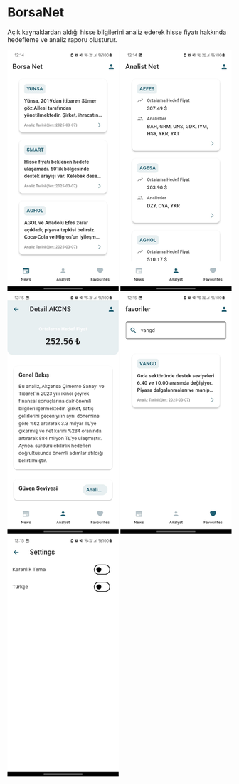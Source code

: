 
# BorsaNet

Açık kaynaklardan aldığı hisse bilgilerini analiz ederek hisse fiyatı hakkında hedefleme ve analiz raporu oluşturur.


<p float="left">

  
  <img src="resimler/2.jpeg" width="250"/>
  <img src="resimler/5.jpeg" width="250"/>
  <img src="resimler/3.jpeg" width="250"/>
  <img src="resimler/4.jpeg" width="250"/>
  <img src="resimler/1.jpeg" width="250"/>

</p>
